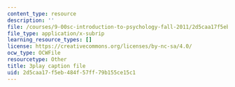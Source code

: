 ```yaml
---
content_type: resource
description: ''
file: /courses/9-00sc-introduction-to-psychology-fall-2011/2d5caa17f5eb484f57ff79b155ce15c1_gRe7dy2HSTg.srt
file_type: application/x-subrip
learning_resource_types: []
license: https://creativecommons.org/licenses/by-nc-sa/4.0/
ocw_type: OCWFile
resourcetype: Other
title: 3play caption file
uid: 2d5caa17-f5eb-484f-57ff-79b155ce15c1
---
```

